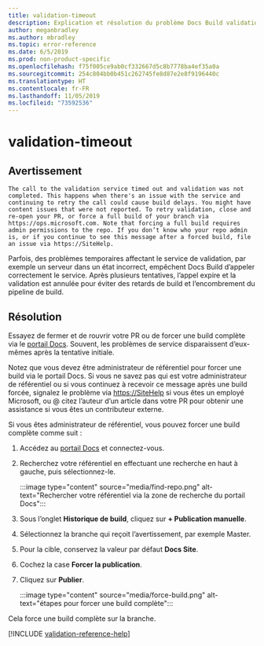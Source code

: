 ```yaml
---
title: validation-timeout
description: Explication et résolution du problème Docs Build validation-timeout
author: meganbradley
ms.author: mbradley
ms.topic: error-reference
ms.date: 6/5/2019
ms.prod: non-product-specific
ms.openlocfilehash: f75f005ce9ab0cf332667d5c8b7778ba4ef35a0a
ms.sourcegitcommit: 254c804bb0b451c262745fe8d87e2e8f9196440c
ms.translationtype: HT
ms.contentlocale: fr-FR
ms.lasthandoff: 11/05/2019
ms.locfileid: "73592536"
---
```

# <a name="validation-timeout"></a>validation-timeout

## <a name="warning"></a>Avertissement

`The call to the validation service timed out and validation was not completed. This happens when there's an issue with the service and continuing to retry the call could cause build delays. You might have content issues that were not reported. To retry validation, close and re-open your PR, or force a full build of your branch via https://ops.microsoft.com. Note that forcing a full build requires admin permissions to the repo. If you don’t know who your repo admin is, or if you continue to see this message after a forced build, file an issue via https://SiteHelp.`

Parfois, des problèmes temporaires affectant le service de validation, par exemple un serveur dans un état incorrect, empêchent Docs Build d’appeler correctement le service. Après plusieurs tentatives, l’appel expire et la validation est annulée pour éviter des retards de build et l’encombrement du pipeline de build.

## <a name="resolution"></a>Résolution

Essayez de fermer et de rouvrir votre PR ou de forcer une build complète via le [portail Docs](https://ops.microsoft.com/#/). Souvent, les problèmes de service disparaissent d’eux-mêmes après la tentative initiale.

Notez que vous devez être administrateur de référentiel pour forcer une build via le portail Docs. Si vous ne savez pas qui est votre administrateur de référentiel ou si vous continuez à recevoir ce message après une build forcée, signalez le problème via [https://SiteHelp](https://SiteHelp) si vous êtes un employé Microsoft, ou @ citez l’auteur d’un article dans votre PR pour obtenir une assistance si vous êtes un contributeur externe.

Si vous êtes administrateur de référentiel, vous pouvez forcer une build complète comme suit :

1. Accédez au [portail Docs](https://ops.microsoft.com/#/) et connectez-vous.
1. Recherchez votre référentiel en effectuant une recherche en haut à gauche, puis sélectionnez-le.

   :::image type="content" source="media/find-repo.png" alt-text="Rechercher votre référentiel via la zone de recherche du portail Docs":::
1. Sous l’onglet **Historique de build**, cliquez sur **+ Publication manuelle**.
1. Sélectionnez la branche qui reçoit l’avertissement, par exemple Master.
1. Pour la cible, conservez la valeur par défaut **Docs Site**.
1. Cochez la case **Forcer la publication**.
1. Cliquez sur **Publier**.

   :::image type="content" source="media/force-build.png" alt-text="étapes pour forcer une build complète":::

Cela force une build complète sur la branche.

<!--make sure to add this file to your includes folder and verify the path-->
[!INCLUDE [validation-reference-help](includes/validation-reference-help.md)]
